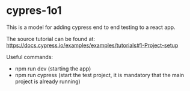 # cypres-1o1

This is a model for adding cypress end to end testing to a react app.

The source tutorial can be found at: https://docs.cypress.io/examples/examples/tutorials#1-Project-setup

Useful commands:

- npm run dev (starting the app)
- npm run cypress (start the test project, it is mandatory that the main project is already running)